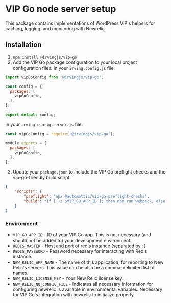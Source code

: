 # VIP Go node server setup
This package contains implementations of WordPress VIP's helpers for caching, logging, and monitoring with Newrelic.

## Installation
1. `npm install @irvingjs/vip-go`
2. Add the VIP Go package configuration to your local project configuration files:
In your `irving.config.js` file:
```javascript
import vipGoConfig from '@irvingjs/vip-go';

const config = {
  packages: [
    vipGoConfig,
  ],
};

export default config;
```

In your `irving.config.server.js` file:
```javascript
const vipGoConfig = require('@irvingjs/vip-go');

module.exports = {
  packages: [
    vipGoConfig,
  ],
};
```
3. Update your `package.json` to include the VIP Go preflight checks and the vip-go-friendly build script:
```json
{
    "scripts": {
        "preflight": "npx @automattic/vip-go-preflight-checks",
        "build": "if [ -z $VIP_GO_APP_ID ]; then npm run webpack; else exit 0; fi",
    }
}
```

### Environment
* `VIP_GO_APP_ID` - ID of your VIP Go app. This is not necessary (and should not be added to) your development environment.
* `REDIS_MASTER` - Host and port of redis instance (separated by `:`)
* `REDIS_PASSWORD` - Password necessary for interacting with Redis instance.
* `NEW_RELIC_APP_NAME` - The name of this application, for reporting to New Relic's servers. This value can be also be a comma-delimited list of names.
* `NEW_RELIC_LICENSE_KEY` - Your New Relic license key.
* `NEW_RELIC_NO_CONFIG_FILE` - Indicates all necessary information for configuring newrelic is available in environmental variables. Necessary for VIP Go's integration with newrelic to initialize properly.
